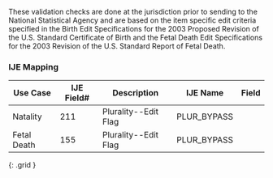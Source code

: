 These validation checks are done at the jurisdiction prior to sending to the National Statistical Agency and are based on the item specific edit criteria specified in the Birth Edit Specifications for the 2003 Proposed Revision of the U.S. Standard Certificate of Birth and the Fetal Death Edit Specifications for the 2003 Revision of the U.S. Standard Report of Fetal Death.
### IJE Mapping

| **Use Case** | **IJE Field#** | **Description** | **IJE Name** | **Field** |
| ------------ | -------------- | --------------- | ------------ | --------- |
| Natality | 211 | Plurality--Edit Flag | PLUR_BYPASS |  |
| Fetal Death | 155 | Plurality--Edit Flag | PLUR_BYPASS |  |
{: .grid }
